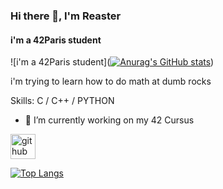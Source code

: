 ### Hi there 👋, I'm Reaster
#### i'm a 42Paris student
![i'm a 42Paris student]([![Anurag's GitHub stats](https://github-readme-stats.vercel.app/api?username=Reaster0&show_icons=true&theme=algolia)](https://github.com/anuraghazra/github-readme-stats))

i'm trying to learn how to do math at dumb rocks

Skills: C / C++ / PYTHON

- 🔭 I’m currently working on my 42 Cursus 


[<img src='https://cdn.jsdelivr.net/npm/simple-icons@3.0.1/icons/github.svg' alt='github' height='40'>](https://github.com/Reaster0)  

[![Top Langs](https://github-readme-stats.vercel.app/api/top-langs/?username=Reaster0)](https://github.com/anuraghazra/github-readme-stats)



